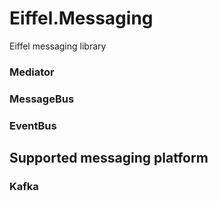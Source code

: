 # Eiffel.Messaging
Eiffel messaging library <br>

### Mediator

### MessageBus

### EventBus

## Supported messaging platform

### Kafka
